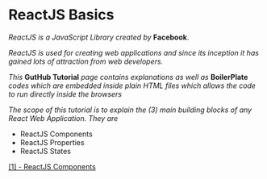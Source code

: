 # ReactJS Basics

_ReactJS is a JavaScript Library created by_ __Facebook__.

_ReactJS is used for creating web applications and since its inception it has gained lots of attraction from web developers._ 

_This_ __GutHub Tutorial__ _page contains explanations as well as_ __BoilerPlate__ _codes which are embedded inside plain HTML files which allows the code to run directly inside the browsers_

_The scope of this tutorial is to explain the (3) main building blocks of any React Web Application. They are_

- ReactJS Components
- ReactJS Properties 
- ReactJS States

[ [1] - ReactJS Components ](https://github.com/9lean/ReactJS-Basics/tree/master/Components)


